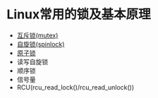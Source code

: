 # Linux常用的锁及基本原理

* [互斥锁(mutex)](https://github.com/FlushOcean-Liu/linux_c_summary/blob/master/common_lock/docs/mutex.md)
* [自旋锁(spinlock)](https://github.com/FlushOcean-Liu/linux_c_summary/blob/master/common_lock/docs/spinlock.md)
* [原子锁](https://github.com/FlushOcean-Liu/linux_c_summary/blob/master/common_lock/docs/atomic.md)
* 读写自旋锁
* 顺序锁
* 信号量
* RCU(rcu_read_lock()/rcu_read_unlock())
